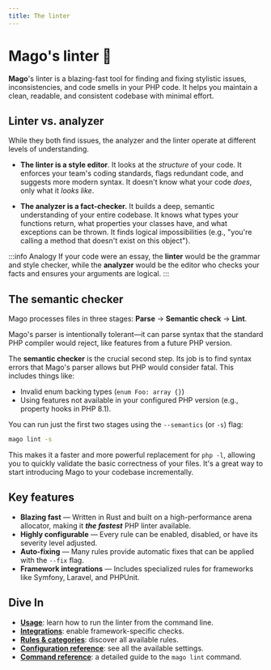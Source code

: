 ```yaml
---
title: The linter
---
```


# Mago's linter 🔎

**Mago**'s linter is a blazing-fast tool for finding and fixing stylistic issues, inconsistencies, and code smells in your PHP code. It helps you maintain a clean, readable, and consistent codebase with minimal effort.

## Linter vs. analyzer

While they both find issues, the analyzer and the linter operate at different levels of understanding.

- **The linter is a style editor**. It looks at the _structure_ of your code. It enforces your team's coding standards, flags redundant code, and suggests more modern syntax. It doesn't know what your code _does_, only what it _looks like_.

- **The analyzer is a fact-checker.** It builds a deep, semantic understanding of your entire codebase. It knows what types your functions return, what properties your classes have, and what exceptions can be thrown. It finds logical impossibilities (e.g., "you're calling a method that doesn't exist on this object").

:::info Analogy
If your code were an essay, the **linter** would be the grammar and style checker, while the **analyzer** would be the editor who checks your facts and ensures your arguments are logical.
:::

## The semantic checker

Mago processes files in three stages: **Parse** -> **Semantic check** -> **Lint**.

Mago's parser is intentionally tolerant—it can parse syntax that the standard PHP compiler would reject, like features from a future PHP version.

The **semantic checker** is the crucial second step. Its job is to find syntax errors that Mago's parser allows but PHP would consider fatal. This includes things like:

- Invalid enum backing types (`enum Foo: array {}`)
- Using features not available in your configured PHP version (e.g., property hooks in PHP 8.1).

You can run just the first two stages using the `--semantics` (or `-s`) flag:

```sh
mago lint -s
```

This makes it a faster and more powerful replacement for `php -l`, allowing you to quickly validate the basic correctness of your files. It's a great way to start introducing Mago to your codebase incrementally.

## Key features

- **Blazing fast** — Written in Rust and built on a high-performance arena allocator, making it **_the fastest_** PHP linter available.
- **Highly configurable** — Every rule can be enabled, disabled, or have its severity level adjusted.
- **Auto-fixing** — Many rules provide automatic fixes that can be applied with the `--fix` flag.
- **Framework integrations** — Includes specialized rules for frameworks like Symfony, Laravel, and PHPUnit.

## Dive In

- **[Usage](./usage.md)**: learn how to run the linter from the command line.
- **[Integrations](./integrations.md)**: enable framework-specific checks.
- **[Rules & categories](./rules-and-categories.md)**: discover all available rules.
- **[Configuration reference](./configuration-reference.md)**: see all the available settings.
- **[Command reference](./command-reference.md)**: a detailed guide to the `mago lint` command.
